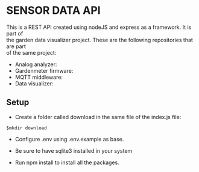 # SENSOR DATA API

This is a REST API created using nodeJS and express as a framework. It is part of</br>
the garden data visualizer project. These are the following repositories that are part</br>
of the same project:</br>
* Analog analyzer:
* Gardenmeter firmware: 
* MQTT middleware:
* Data visualizer: 

## Setup

* Create a folder called download in the same file of the index.js file:
```
$mkdir download
```

* Configure .env using .env.example as base.</br>

* Be sure to have sqlite3 installed in your system

* Run npm install to install all the packages.
